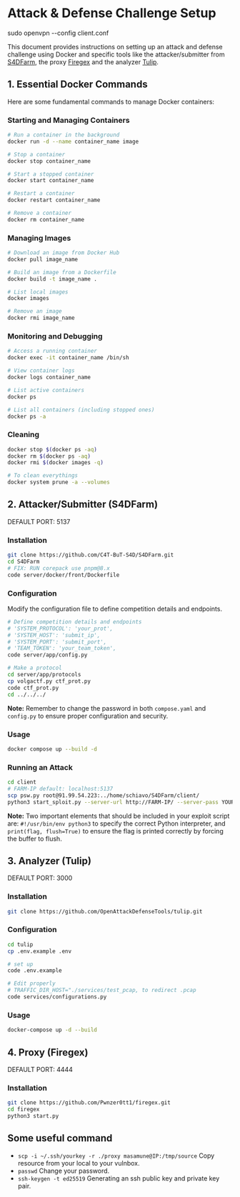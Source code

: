 # Attack & Defense Challenge Setup
sudo openvpn --config client.conf

This document provides instructions on setting up an attack and defense challenge using Docker and specific tools like the attacker/submitter from [S4DFarm](https://github.com/C4T-BuT-S4D/S4DFarm), the proxy [Firegex](https://github.com/Pwnzer0tt1/firegex.git)  and the analyzer [Tulip](https://github.com/OpenAttackDefenseTools/tulip.git).

## 1. Essential Docker Commands

Here are some fundamental commands to manage Docker containers:

### Starting and Managing Containers
```bash
# Run a container in the background
docker run -d --name container_name image

# Stop a container
docker stop container_name

# Start a stopped container
docker start container_name

# Restart a container
docker restart container_name

# Remove a container
docker rm container_name
```

### Managing Images
```bash
# Download an image from Docker Hub
docker pull image_name

# Build an image from a Dockerfile
docker build -t image_name .

# List local images
docker images

# Remove an image
docker rmi image_name
```

### Monitoring and Debugging
```bash
# Access a running container
docker exec -it container_name /bin/sh

# View container logs
docker logs container_name

# List active containers
docker ps

# List all containers (including stopped ones)
docker ps -a
```

### Cleaning
```bash
docker stop $(docker ps -aq)
docker rm $(docker ps -aq)
docker rmi $(docker images -q)

# To clean everythings
docker system prune -a --volumes
```

## 2. Attacker/Submitter (S4DFarm)
DEFAULT PORT: 5137

### Installation
```bash
git clone https://github.com/C4T-BuT-S4D/S4DFarm.git
cd S4DFarm
# FIX: RUN corepack use pnpm@8.x 
code server/docker/front/Dockerfile
```

### Configuration
Modify the configuration file to define competition details and endpoints.
```bash
# Define competition details and endpoints
# 'SYSTEM_PROTOCOL': 'your_prot',
# 'SYSTEM_HOST': 'submit_ip',
# 'SYSTEM_PORT': 'submit_port',
# 'TEAM_TOKEN': 'your_team_token',
code server/app/config.py

# Make a protocol
cd server/app/protocols
cp volgactf.py ctf_prot.py
code ctf_prot.py
cd ../../../
```

**Note:** Remember to change the password in both `compose.yaml` and `config.py` to ensure proper configuration and security.

### Usage
```bash
docker compose up --build -d
```

### Running an Attack
```bash
cd client
# FARM-IP default: localhost:5137
scp psw.py root@91.99.54.223:../home/schiavo/S4DFarm/client/
python3 start_sploit.py --server-url http://FARM-IP/ --server-pass YOUR_PASS exploit.py
```
**Note:** Two important elements that should be included in your exploit script are: `#!/usr/bin/env python3` to specify the correct Python interpreter, and `print(flag, flush=True)` to ensure the flag is printed correctly by forcing the buffer to flush.

## 3. Analyzer (Tulip)
DEFAULT PORT: 3000

### Installation
```bash
git clone https://github.com/OpenAttackDefenseTools/tulip.git
```

### Configuration
```bash
cd tulip
cp .env.example .env

# set up
code .env.example

# Edit properly
# TRAFFIC_DIR_HOST="./services/test_pcap, to redirect .pcap
code services/configurations.py
```

### Usage
```bash
docker-compose up -d --build
```

## 4. Proxy (Firegex)
DEFAULT PORT: 4444

### Installation
```bash
git clone https://github.com/Pwnzer0tt1/firegex.git
cd firegex
python3 start.py
```

## Some useful command
* `scp -i ~/.ssh/yourkey -r ./proxy masamune@IP:/tmp/source` Copy resource from your local to your vulnbox.
* `passwd` Change your password.
* `ssh-keygen -t ed25519` Generating an ssh public key and private key pair.
